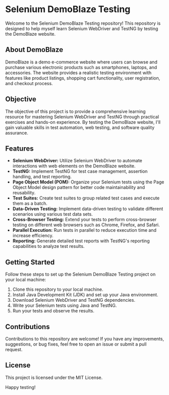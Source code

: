 # Selenium DemoBlaze Testing

Welcome to the Selenium DemoBlaze Testing repository! This repository is designed to help myself learn Selenium WebDriver and TestNG by testing the DemoBlaze website.

## About DemoBlaze
DemoBlaze is a demo e-commerce website where users can browse and purchase various electronic products such as smartphones, laptops, and accessories. The website provides a realistic testing environment with features like product listings, shopping cart functionality, user registration, and checkout process.

## Objective
The objective of this project is to provide a comprehensive learning resource for mastering Selenium WebDriver and TestNG through practical exercises and hands-on experience. By testing the DemoBlaze website, I'll gain valuable skills in test automation, web testing, and software quality assurance.

## Features
- **Selenium WebDriver:** Utilize Selenium WebDriver to automate interactions with web elements on the DemoBlaze website.
- **TestNG:** Implement TestNG for test case management, assertion handling, and test reporting.
- **Page Object Model (POM):** Organize your Selenium tests using the Page Object Model design pattern for better code maintainability and reusability.
- **Test Suites:** Create test suites to group related test cases and execute them as a batch.
- **Data-Driven Testing:** Implement data-driven testing to validate different scenarios using various test data sets.
- **Cross-Browser Testing:** Extend your tests to perform cross-browser testing on different web browsers such as Chrome, Firefox, and Safari.
- **Parallel Execution:** Run tests in parallel to reduce execution time and increase efficiency.
- **Reporting:** Generate detailed test reports with TestNG's reporting capabilities to analyze test results.

## Getting Started
Follow these steps to set up the Selenium DemoBlaze Testing project on your local machine:

1. Clone this repository to your local machine.
2. Install Java Development Kit (JDK) and set up your Java environment.
3. Download Selenium WebDriver and TestNG dependencies.
4. Write your Selenium tests using Java and TestNG.
5. Run your tests and observe the results.

## Contributions
Contributions to this repository are welcome! If you have any improvements, suggestions, or bug fixes, feel free to open an issue or submit a pull request.

## License
This project is licensed under the MIT License.

Happy testing!

